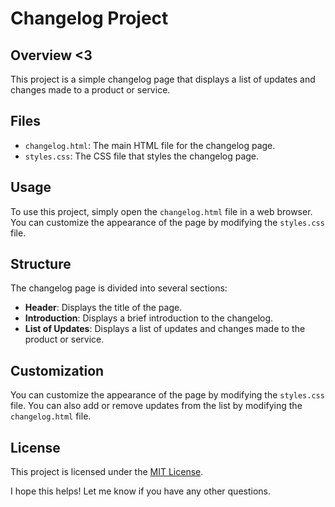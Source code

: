 # **Changelog Project**

## **Overview <3**

This project is a simple changelog page that displays a list of updates and changes made to a product or service.

## **Files**

- `changelog.html`: The main HTML file for the changelog page.
- `styles.css`: The CSS file that styles the changelog page.

## **Usage**

To use this project, simply open the `changelog.html` file in a web browser. You can customize the appearance of the page by modifying the `styles.css` file.

## **Structure**

The changelog page is divided into several sections:

- **Header**: Displays the title of the page.
- **Introduction**: Displays a brief introduction to the changelog.
- **List of Updates**: Displays a list of updates and changes made to the product or service.

## **Customization**

You can customize the appearance of the page by modifying the `styles.css` file. You can also add or remove updates from the list by modifying the `changelog.html` file.

## **License**

This project is licensed under the [MIT License](https://opensource.org/licenses/MIT).

I hope this helps! Let me know if you have any other questions.
